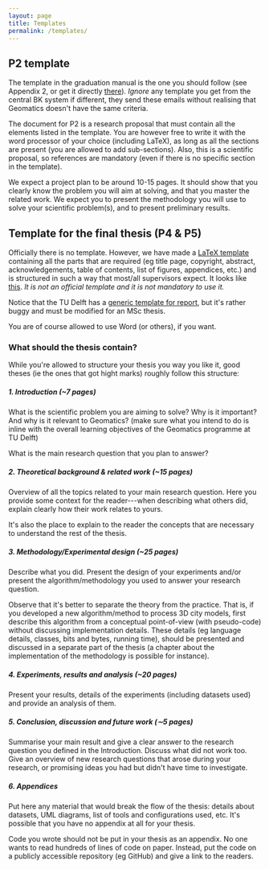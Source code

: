 ```yaml
---
layout: page
title: Templates 
permalink: /templates/
---
```


## P2 template

The template in the graduation manual is the one you should follow (see Appendix 2, or get it directly [there](http://studenten.tudelft.nl/fileadmin/Files/studentenportal/os/BKspecifiek/Graduation_Plan_Template_Geomatics.docx)).
*Ignore* any template you get from the central BK system if different, they send these emails without realising that Geomatics doesn't have the same criteria.

The document for P2 is a research proposal that must contain all the elements listed in the template.
You are however free to write it with the word processor of your choice (including LaTeX), as long as all the sections are present (you are allowed to add sub-sections).
Also, this is a scientific proposal, so references are mandatory (even if there is no specific section in the template).

We expect a project plan to be around 10-15 pages.
It should show that you clearly know the problem you will aim at solving, and that you master the related work.
We expect you to present the methodology you will use to solve your scientific problem(s), and to present preliminary results.
<!-- You should however have a crystal-clear idea of what you will do, with what methodology, and the pitfalls that you will encounter. -->


## Template for the final thesis (P4 & P5)

Officially there is no template.
However, we have made a [LaTeX template](https://github.com/tudelftgeomatics/thesis_template) containing all the parts that are required (eg title page, copyright, abstract, acknowledgements, table of contents, list of figures, appendices, etc.) and is structured in such a way that most/all supervisors expect.
It looks like [this](https://github.com/tudelftgeomatics/thesis_template/raw/master/thesis.pdf).
*It is not an official template and it is not mandatory to use it.*

Notice that the TU Delft has a [generic template for report](https://intranet.tudelft.nl/fileadmin/Files/medewerkersportal/mc/huisstijl/Downloads/latex_newreport.zip), but it's rather buggy and must be modified for an MSc thesis.

You are of course allowed to use Word (or others), if you want.


### What should the thesis contain?

<!-- http://web.stanford.edu/~pmcmahon/ThesisWritingTips.pdf -->
While you're allowed to structure your thesis you way you like it, good theses (ie the ones that got hight marks) roughly follow this structure:

##### 1. Introduction (~7 pages)

What is the scientific problem you are aiming to solve? Why is it important? And why is it relevant to Geomatics? (make sure what you intend to do is inline with the overall learning objectives of the Geomatics programme at TU Delft) 

What is the main research question that you plan to answer?

##### 2. Theoretical background & related work (~15 pages)

Overview of all the topics related to your main research question. 
Here you provide some context for the reader---when describing what others did, explain clearly how their work relates to yours.

It's also the place to explain to the reader the concepts that are necessary to understand the rest of the thesis.

##### 3. Methodology/Experimental design (~25 pages)

Describe what you did. Present the design of your experiments and/or present the algorithm/methodology you used to answer your research question.

Observe that it's better to separate the theory from the practice.
That is, if you developed a new algorithm/method to process 3D city models, first describe this algorithm from a conceptual point-of-view (with pseudo-code) without discussing implementation details. 
These details (eg language details, classes, bits and bytes, running time), should be presented and discussed in a separate part of the thesis (a chapter about the implementation of the methodology is possible for instance).

##### 4. Experiments, results and analysis (~20 pages)

Present your results, details of the experiments (including datasets used) and provide an analysis of them.

##### 5. Conclusion, discussion and future work (∼5 pages)

Summarise your main result and give a clear answer to the research question you defined in the Introduction.
Discuss what did not work too.
Give an overview of new research questions that arose during your research, or promising ideas you had but didn't have time to investigate.

#####  6.  Appendices
 
Put here any material that would break the flow of the thesis: details about datasets, UML diagrams, list of tools and configurations used, etc.
It's possible that you have no appendix at all for your thesis.

Code you wrote should not be put in your thesis as an appendix.
No one wants to read hundreds of lines of code on paper.
Instead, put the code on a publicly accessible repository (eg GitHub) and give a link to the readers.
